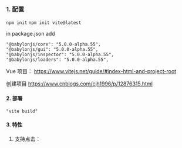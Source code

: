 ### 1. 配置
```npm init```
```npm init vite@latest```

in package.json add


```
"@babylonjs/core": "5.0.0-alpha.55",
"@babylonjs/gui": "5.0.0-alpha.55",
"@babylonjs/inspector": "5.0.0-alpha.55",
"@babylonjs/loaders": "5.0.0-alpha.55",
```

Vue 项目：
https://www.vitejs.net/guide/#index-html-and-project-root

创建项目
https://www.cnblogs.com/cjh1996/p/12876315.html

#### 2. 部署

```"vite build"```

#### 3. 特性

1. 支持点击：





